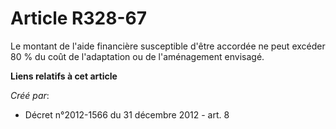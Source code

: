 # Article R328-67

Le montant de l'aide financière susceptible d'être accordée ne peut excéder 80 % du coût de l'adaptation ou de l'aménagement
envisagé.

**Liens relatifs à cet article**

_Créé par_:

  - Décret n°2012-1566 du 31 décembre 2012 - art. 8
